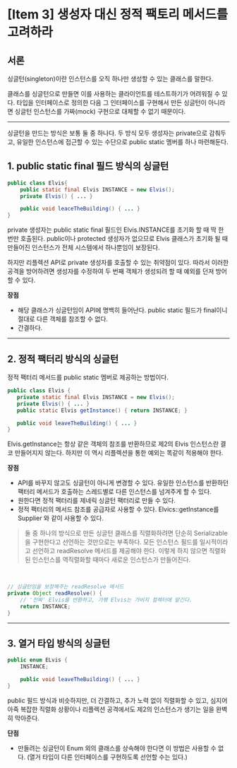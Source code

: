 # [Item 3] 생성자 대신 정적 팩토리 메서드를 고려하라

## 서론
싱글턴(singleton)이란 인스턴스를 오직 하나만 생성할 수 있는 클래스를 말한다.
 
클래스를 싱글턴으로 만들면 이를 사용하는 클라이언트를 테스트하기가 어려워질 수 있다. 타입을 인터페이스로 정의한 다음 그 인터페이스를 구현해서 만든 싱글턴이 아니라면 싱글턴 인스턴스를 가짜(mock) 구현으로 대체할 수 없기 때문이다.

---

싱글턴을 만드는 방식은 보통 둘 중 하나다. 두 방식 모두 생성자는 private으로 감춰두고, 유일한 인스턴스에 접근할 수 있는 수단으로 public static 멤버를 하나 마련해둔다.

## 1. public static final 필드 방식의 싱글턴
```java
public class Elvis{
    public static final Elvis INSTANCE = new Elvis();
    private Elvis() { ... }

    public void leaceTheBuilding() { ... }
}
```

 private 생성자는 public static final 필드인 Elvis.INSTANCE를 초기화 할 때 딱 한 번만 호출된다. public이나 protected 생성자가 없으므로 Elvis 클래스가 초기화 될 때 만들어진 인스턴스가 전체 시스템에서 하나뿐임이 보장된다.

 하지만 리플렉션 API로 private 생성자를 호출할 수 있는 취약점이 있다. 따라서 이러한 공격을 방어하려면 생성자를 수정하여 두 번째 객체가 생성되려 할 때 예외를 던져 방어할 수 있다.

__장점__
 - 해당 클래스가 싱글턴임이 API에 명백히 들어난다. public static 필드가 final이니 절대로 다른 객체를 참조할 수 없다.
 - 간결하다.

---

 ## 2. 정적 팩터리 방식의 싱글턴

 정적 팩터리 메서드를 public static 멤버로 제공하는 방법이다.

 ```java
 public class Elvis {
    private static final Elvis INSTANCE = new Elvis();
    private Elvis() { ... }
    public static Elvis getInstance() { return INSTANCE; }

    public void leaveTheBuilding() { ... }
 }
 ```

 Elvis.getInstance는 항상 같은 객체의 참조를 반환하므로 제2의 Elvis 인스턴스란 결코 만들어지지 않는다. 하지만 이 역시 리플렉션을 통한 예외는 똑같이 적용해야 한다.

__장점__
 - API를 바꾸지 않고도 싱글턴이 아니게 변경할 수 있다. 유일한 인스턴스를 반환하던 팩터리 메서드가 호출하는 스레드별로 다른 인스턴스를 넘겨주게 할 수 있다.
 - 원한다면 정적 팩터리를 제네릭 싱글턴 팩터리로 만들 수 있다.
 - 정적 팩터리의 메서드 참조를 공급자로 사용할 수 있다. Elvics::getInstance를 Supplier<Elvis> 와 같이 사용할 수 있다.


> 둘 중 하나의 방식으로 만든 싱글턴 클래스를 직렬화하려면 단순히 Serializable을 구현한다고 선언하는 것만으로는 부족하다. 모든 인스턴스 필드를 일시적이라고 선언하고 readResolve 메서드를 제공해야 한다. 이렇게 하지 않으면 직렬화된 인스턴스를 역직렬화할 때마다 새로운 인스턴스가 만들어진다.

<br>

```java
// 싱글턴임을 보장해주는 readResolve 메서드
private Object readResolve() {
    // '진짜' Elvis를 반환하고, 가짞 Elvis는 가비지 컬렉터에 맡긴다.
    return INSTANCE;
}
```

---

## 3. 열거 타입 방식의 싱글턴

```java
public enum ELvis {
    INSTANCE;

    public void leaveTheBuilding() { ... }
}
```

public 필드 방식과 비슷하지만, 더 간결하고, 추가 노력 없이 직렬화할 수 있고, 심지어 아죽 복잡한 직렬화 상황이나 리플렉션 공격에서도 제2의 인스턴스가 생기는 일을 완벽히 막아준다.

__단점__
- 만들려는 싱글턴이 Enum 외의 클래스를 상속해야 한다면 이 방법은 사용할 수 없다. (열거 타입이 다른 인터페이스를 구현하도록 선언할 수는 있다.)

